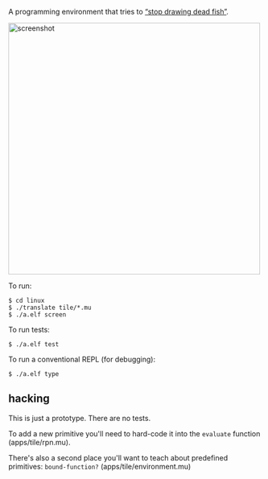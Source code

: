 A programming environment that tries to [&ldquo;stop drawing dead fish&rdquo;](http://worrydream.com/#!/StopDrawingDeadFish).

<img alt='screenshot' src='../../html/rpn5.png' width='500px'>

To run:

```
$ cd linux
$ ./translate tile/*.mu
$ ./a.elf screen
```

To run tests:

```
$ ./a.elf test
```

To run a conventional REPL (for debugging):

```
$ ./a.elf type
```

## hacking

This is just a prototype. There are no tests.

To add a new primitive you'll need to hard-code it into the `evaluate`
function (apps/tile/rpn.mu).

There's also a second place you'll want to teach about predefined primitives:
`bound-function?` (apps/tile/environment.mu)
